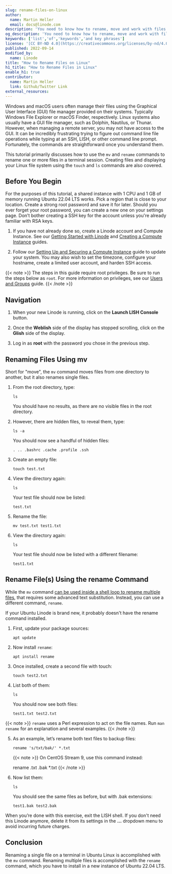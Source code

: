 ```yaml
---
slug: rename-files-on-linux
author:
  name: Martin Heller
  email: docs@linode.com
description: 'You need to know how to rename, move and work with files and folders on Linux if you work on a cloud server with cloud apps. This is a comprehensive tutorial to get you started? ✓ Click here!'
og_description: 'You need to know how to rename, move and work with files and folders on Linux if you work on a cloud server with cloud apps. This is a comprehensive tutorial to get you started? ✓ Click here!'
keywords: ['list','of','keywords','and key phrases']
license: '[CC BY-ND 4.0](https://creativecommons.org/licenses/by-nd/4.0)'
published: 2022-09-14
modified_by:
  name: Linode
title: "How to Rename Files on Linux"
h1_title: "How to Rename Files in Linux"
enable_h1: true
contributor:
  name: Martin Heller
  link: Github/Twitter Link
external_resources:
---
```


Windows and macOS users often manage their files using the Graphical User Interface (GUI) file manager provided on their systems. Typically Windows File Explorer or macOS Finder, respectively. Linux systems also usually have a GUI file manager, such as Dolphin, Nautilus, or Thunar. However, when managing a remote server, you may not have access to the GUI. It can be incredibly frustrating trying to figure out command line file operations while typing at an SSH, LISH, or other command line prompt. Fortunately, the commands are straightforward once you understand them.

This tutorial primarily discusses how to use the `mv` and `rename` commands to rename one or more files in a terminal session. Creating files and displaying your Linux file system using the `touch` and `ls` commands are also covered.

## Before You Begin

For the purposes of this tutorial, a shared instance with 1 CPU and 1 GB of memory running Ubuntu 22.04 LTS works. Pick a region that is close to your location. Create a strong root password and save it for later. Should you ever forget your root password, you can create a new one on your settings page. Don’t bother creating a SSH key for the account unless you're already familiar with RSA keys.

1.  If you have not already done so, create a Linode account and Compute Instance. See our [Getting Started with Linode](/docs/guides/getting-started/) and [Creating a Compute Instance](/docs/guides/creating-a-compute-instance/) guides.

2.  Follow our [Setting Up and Securing a Compute Instance](/docs/guides/set-up-and-secure/) guide to update your system. You may also wish to set the timezone, configure your hostname, create a limited user account, and harden SSH access.

{{< note >}}
The steps in this guide require root privileges. Be sure to run the steps below as `root`. For more information on privileges, see our [Users and Groups](/docs/tools-reference/linux-users-and-groups/) guide.
{{< /note >}}

## Navigation

1.  When your new Linode is running, click on the **Launch LISH Console** button.

2.  Once the **Weblish** side of the display has stopped scrolling, click on the **Glish** side of the display.

3.  Log in as **root** with the password you chose in the previous step.

## Renaming Files Using mv

Short for "move", the `mv` command moves files from one directory to another, but it also renames single files.

1.  From the root directory, type:

        ls

    You should have no results, as there are no visible files in the root directory.

2.  However, there are hidden files, to reveal them, type:

        ls -a

    You should now see a handful of hidden files:

        . .. .bashrc .cache .profile .ssh

3.  Create an empty file:

        touch test.txt

4.  View the directory again:

        ls

    Your test file should now be listed:

        test.txt

5.  Rename the file:

        mv test.txt test1.txt

6.  View the directory again:

        ls

    Your test file should now be listed with a different filename:

        test1.txt

## Rename File(s) Using the rename Command

While the `mv` command [can be used inside a shell loop to rename multiple files](https://linuxhint.com/rename-file-ubuntu-terminal/), that requires some advanced text substitution. Instead, you can use a different command, `rename`.

If your Ubuntu Linode is brand new, it probably doesn't have the rename command installed.

1.  First, update your package sources:

        apt update

2.  Now install `rename`:

        apt install rename

3.  Once installed, create a second file with touch:

        touch test2.txt

4.  List both of them:

        ls

    You should now see both files:

        test1.txt test2.txt

{{< note >}}
`rename` uses a Perl expression to act on the file names. Run `man rename` for an explanation and several examples.
{{< /note >}}

5.  As an example, let’s rename both text files to backup files:

        rename 's/txt/bak/' *.txt

    {{< note >}}
On CentOS Stream 9, use this command instead:

    rename .txt .bak *.txt
{{< /note >}}

6.  Now list them:

        ls

    You should see the same files as before, but with .bak extensions:

        test1.bak test2.bak

When you’re done with this exercise, exit the LISH shell. If you don't need this Linode anymore, delete it from its settings in the **...** dropdown menu to avoid incurring future charges.

## Conclusion

Renaming a single file on a terminal in Ubuntu Linux is accomplished with the `mv` command. Renaming multiple files is accomplished with the `rename` command, which you have to install in a new instance of Ubuntu 22.04 LTS.